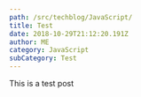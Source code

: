 ```yaml
---
path: /src/techblog/JavaScript/
title: Test
date: 2018-10-29T21:12:20.191Z
author: ME
category: JavaScript
subCategory: Test
---
```

This is a test post
